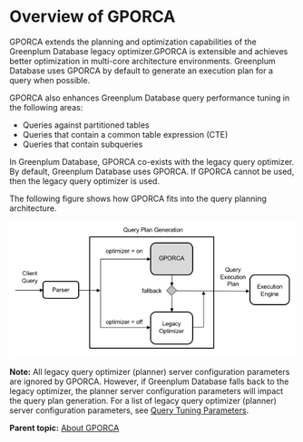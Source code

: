 # Overview of GPORCA 

GPORCA extends the planning and optimization capabilities of the Greenplum Database legacy optimizer.GPORCA is extensible and achieves better optimization in multi-core architecture environments. Greenplum Database uses GPORCA by default to generate an execution plan for a query when possible.

GPORCA also enhances Greenplum Database query performance tuning in the following areas:

-   Queries against partitioned tables
-   Queries that contain a common table expression \(CTE\)
-   Queries that contain subqueries

In Greenplum Database, GPORCA co-exists with the legacy query optimizer. By default, Greenplum Database uses GPORCA. If GPORCA cannot be used, then the legacy query optimizer is used.

The following figure shows how GPORCA fits into the query planning architecture.

![](../../graphics/piv-opt.png)

**Note:** All legacy query optimizer \(planner\) server configuration parameters are ignored by GPORCA. However, if Greenplum Database falls back to the legacy optimizer, the planner server configuration parameters will impact the query plan generation. For a list of legacy query optimizer \(planner\) server configuration parameters, see [Query Tuning Parameters](../../topics/g-query-tuning-parameters.html).

**Parent topic:** [About GPORCA](../../query/topics/query-piv-optimizer.html)

